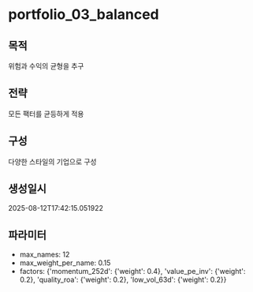 # portfolio_03_balanced

## 목적
위험과 수익의 균형을 추구

## 전략
모든 팩터를 균등하게 적용

## 구성
다양한 스타일의 기업으로 구성

## 생성일시
2025-08-12T17:42:15.051922

## 파라미터
- max_names: 12
- max_weight_per_name: 0.15
- factors: {'momentum_252d': {'weight': 0.4}, 'value_pe_inv': {'weight': 0.2}, 'quality_roa': {'weight': 0.2}, 'low_vol_63d': {'weight': 0.2}}
